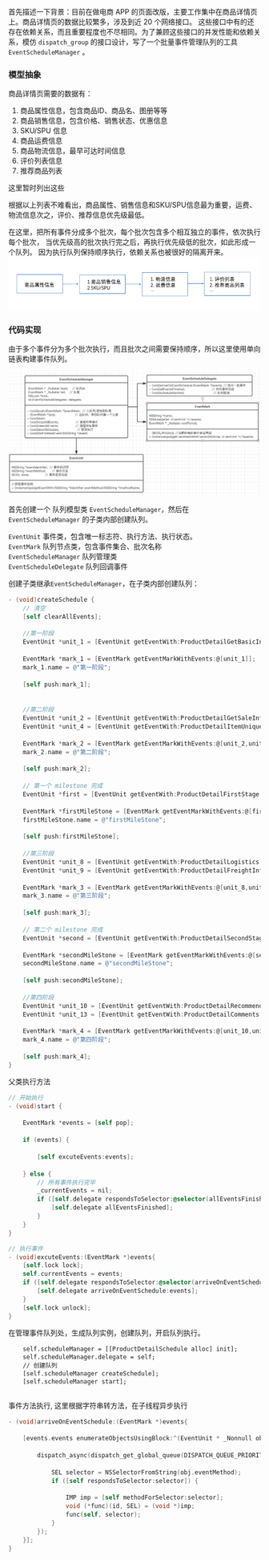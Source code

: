 首先描述一下背景：目前在做电商 APP 的页面改版，主要工作集中在商品详情页上。商品详情页的数据比较繁多，涉及到近 20 个网络接口。 这些接口中有的还存在依赖关系，而且重要程度也不尽相同。为了兼顾这些接口的并发性能和依赖关系，模仿 `dispatch_group` 的接口设计，写了一个批量事件管理队列的工具 `EventScheduleManager` 。

### 模型抽象

商品详情页需要的数据有：

1. 商品属性信息，包含商品ID、商品名、图册等等
2. 商品销售信息，包含价格、销售状态、优惠信息
3. SKU/SPU 信息
4. 商品运费信息
5. 商品物流信息，最早可达时间信息
6. 评价列表信息
7. 推荐商品列表

这里暂时列出这些

根据以上列表不难看出，商品属性、销售信息和SKU/SPU信息最为重要，运费、物流信息次之，评价、推荐信息优先级最低。

在这里，把所有事件分成多个批次，每个批次包含多个相互独立的事件，依次执行每个批次，
当优先级高的批次执行完之后，再执行优先级低的批次，如此形成一个队列。
因为执行队列保持顺序执行，依赖关系也被很好的隔离开来。
![](./envent-schedule.png)


### 代码实现

 由于多个事件分为多个批次执行，而且批次之间需要保持顺序，所以这里使用单向链表构建事件队列。
 
![](./eventScheduleUML.png)

首先创建一个 队列模型类 `EventScheduleManager`，然后在 `EventScheduleManager` 的子类内部创建队列。  

`EventUnit`  事件类，包含唯一标志符、执行方法、执行状态。  
`EventMark`  队列节点类，包含事件集合、批次名称  
`EventScheduleManager`  队列管理类  
`EventScheduleDelegate` 队列回调事件

创建子类继承`EventScheduleManager`，在子类内部创建队列：

```Objective-C
- (void)createSchedule {
    // 清空
    [self clearAllEvents];
    
    //第一阶段
    EventUnit *unit_1 = [EventUnit getEventWith:ProductDetailGetBasicInfo eventMethod:@"ProductBasicInfo"];

    EventMark *mark_1 = [EventMark getEventMarkWithEvents:@[unit_1]];
    mark_1.name = @"第一阶段";
    
    [self push:mark_1];
    
    
    //第二阶段
    EventUnit *unit_2 = [EventUnit getEventWith:ProductDetailGetSaleInfo eventMethod:@"ProductSaleInfo"];
    EventUnit *unit_4 = [EventUnit getEventWith:ProductDetailItemUniqueInfo eventMethod:@"ItemUniqueInfo"];

    EventMark *mark_2 = [EventMark getEventMarkWithEvents:@[unit_2,unit_4]];
    mark_2.name = @"第二阶段";
    
    [self push:mark_2];
    
    // 第一个 milestone 完成
    EventUnit *first = [EventUnit getEventWith:ProductDetailFirstStage eventMethod:@"fistStageFinished"];
    
    EventMark *firstMileStone = [EventMark getEventMarkWithEvents:@[first]];
    firstMileStone.name = @"firstMileStone";
    
    [self push:firstMileStone];
    
    //第三阶段
    EventUnit *unit_8 = [EventUnit getEventWith:ProductDetailLogistics eventMethod:@"LogisticsInfo"];
    EventUnit *unit_9 = [EventUnit getEventWith:ProductDetailFreightInfo eventMethod:@"FreightInfo"];

    EventMark *mark_3 = [EventMark getEventMarkWithEvents:@[unit_8,unit_9]];
    mark_3.name = @"第三阶段";
    
    [self push:mark_3];
    
    // 第二个 milestone 完成
    EventUnit *second = [EventUnit getEventWith:ProductDetailSecondStage eventMethod:@"secondStageFinished"];
    
    EventMark *secondMileStone = [EventMark getEventMarkWithEvents:@[second]];
    secondMileStone.name = @"secondMileStone";
    
    [self push:secondMileStone];
    
    //第四阶段
    EventUnit *unit_10 = [EventUnit getEventWith:ProductDetailRecommend eventMethod:@"RecommendInfo"];
    EventUnit *unit_13 = [EventUnit getEventWith:ProductDetailComments eventMethod:@"CommentsInfo"];

    EventMark *mark_4 = [EventMark getEventMarkWithEvents:@[unit_10,unit_13]];
    mark_4.name = @"第四阶段";
    
    [self push:mark_4];
}
```
父类执行方法

```Objective-C
// 开始执行
- (void)start {
    
    EventMark *events = [self pop];
    
    if (events) {
        
        [self excuteEvents:events];
        
    } else {
        // 所有事件执行完毕
        _currentEvents = nil;
        if ([self.delegate respondsToSelector:@selector(allEventsFinished)]) {
            [self.delegate allEventsFinished];
        }
    }
}

```

```Objective-C
// 执行事件
- (void)excuteEvents:(EventMark *)events{
    [self.lock lock];
    self.currentEvents = events;
    if ([self.delegate respondsToSelector:@selector(arriveOnEventSchedule:)]) {
        [self.delegate arriveOnEventSchedule:events];
    }
    [self.lock unlock];
}
```

在管理事件队列处，生成队列实例，创建队列，开启队列执行。

```
    self.scheduleManager = [[ProductDetailSchedule alloc] init];  
    self.scheduleManager.delegate = self;  
    // 创建队列
    [self.scheduleManager createSchedule];  
    [self.scheduleManager start];
    
```

事件方法执行, 这里根据字符串转方法，在子线程异步执行

```Objective-C
- (void)arriveOnEventSchedule:(EventMark *)events{
    
    [events.events enumerateObjectsUsingBlock:^(EventUnit * _Nonnull obj, BOOL * _Nonnull stop) {
        
        dispatch_async(dispatch_get_global_queue(DISPATCH_QUEUE_PRIORITY_DEFAULT, 0), ^{
                        
            SEL selector = NSSelectorFromString(obj.eventMethod);
            if ([self respondsToSelector:selector]) {
                
                IMP imp = [self methodForSelector:selector];
                void (*func)(id, SEL) = (void *)imp;
                func(self, selector);
            }
        });
    }];
}
```
